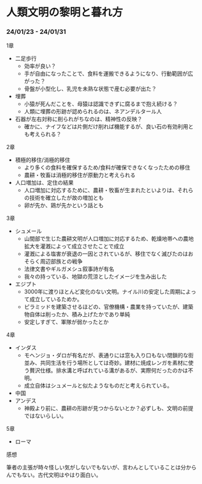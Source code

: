 # 人類文明の黎明と暮れ方

### 24/01/23 - 24/01/31
1章
- 二足歩行
    - 効率が良い？
    - 手が自由になったことで、食料を運搬できるようになり、行動範囲が広がった？
    - 骨盤が小型化し、乳児を未熟な状態で産む必要が出た？
- 埋葬
    - 小猿が死んだことを、母猿は認識できずに腐るまで抱え続ける？
    - 人類に埋葬の形跡が認められるのは、ネアンデルタール人
- 石器が左右対称に削られがちなのは、精神性の反映？
    - 確かに、ナイフなどは片側だけ削れば機能するが、良い石の有効利用とも考えられる？

2章
- 積極的移住/消極的移住
    - より多くの食料を確保するため/食料が確保できなくなったための移住
    - 農耕・牧畜は消極的移住が原動力と考えられる
- 人口増加は、定住の結果
    - 人口増加に対応するために、農耕・牧畜が生まれたといよりは、それらの技術を確立したが故の増加とも
    - 卵が先か、鶏が先かという話とも

3章
- シュメール
    - 山間部で生じた農耕文明が人口増加に対応するため、乾燥地帯への農地拡大を灌漑によって成立させたことで成立
    - 灌漑による塩害が衰退の一因とされているが、移住でなく滅びたのはおそらく周辺部族との戦争
    - 法律文書やギルガメシュ叙事詩が有名
    - 我々の持っている、地獄の荒涼としたイメージを生み出した
- エジプト
    - 3000年に渡りほとんど変化のない文明。ナイル川の安定した周期によって成立しているためか。
    - ピラミッドを建築させるほどの、官僚機構・農業を持っていたが、建築物自体は削ったか、積み上げたかであり単純 
    - 安定しすぎて、軍隊が弱かったとか

4章
- インダス
    - モヘンジョ・ダロが有名だが、表通りには窓も入り口もない閉鎖的な街並み、共同生活を行う場所としては奇妙。建材に焼成レンガを素材に使う贅沢仕様。排水溝と呼ばれている溝があるが、実際何だったのかは不明。
    - 成立自体はシュメールと似たようなものだと考えられている。
- 中国
- アンデス
    - 神殿より前に、農耕の形跡が見つからないとか？必ずしも、文明の前提ではないらしい。

5章
- ローマ

感想

筆者の主張が時々怪しい気がしないでもないが、言わんとしていることは分からんでもない。古代文明はやはり面白い。
